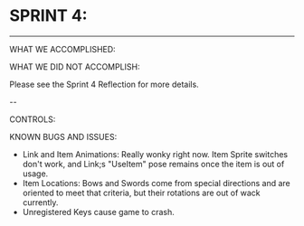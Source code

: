 
# SPRINT 4: 
----

WHAT WE ACCOMPLISHED:

WHAT WE DID NOT ACCOMPLISH:

Please see the Sprint 4 Reflection for more details.


--

CONTROLS:

KNOWN BUGS AND ISSUES:
* Link and Item Animations: Really wonky right now. Item Sprite switches don't work, and Link;s "UseItem" pose remains once the item is out of usage.
* Item Locations: Bows and Swords come from special directions and are oriented to meet that criteria, but their rotations are out of wack currently.
* Unregistered Keys cause game to crash.
